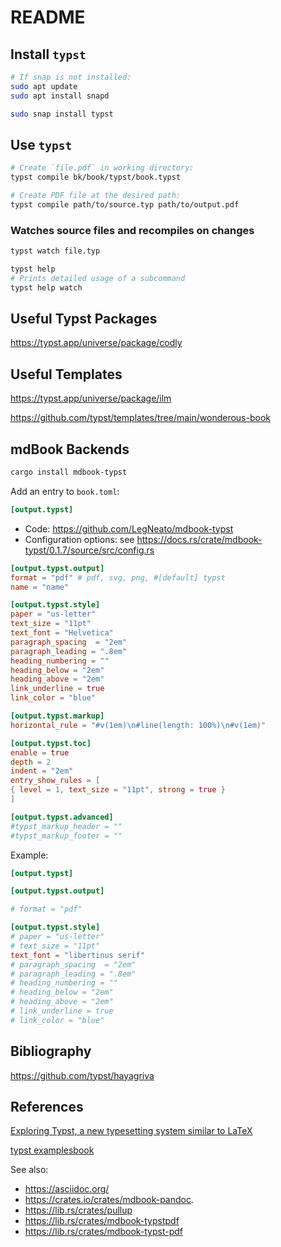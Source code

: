 # README

## Install `typst`

```sh
# If snap is not installed:
sudo apt update
sudo apt install snapd

sudo snap install typst
```

## Use `typst`

```sh
# Create `file.pdf` in working directory:
typst compile bk/book/typst/book.typst

# Create PDF file at the desired path:
typst compile path/to/source.typ path/to/output.pdf
```

### Watches source files and recompiles on changes

```sh
typst watch file.typ
```

```sh
typst help
# Prints detailed usage of a subcommand
typst help watch
```

## Useful Typst Packages

<https://typst.app/universe/package/codly>

## Useful Templates

<https://typst.app/universe/package/ilm>

<https://github.com/typst/templates/tree/main/wonderous-book>

## mdBook Backends

```sh
cargo install mdbook-typst
```

Add an entry to `book.toml`:

```toml
[output.typst]
```

- Code: <https://github.com/LegNeato/mdbook-typst>
- Configuration options: see <https://docs.rs/crate/mdbook-typst/0.1.7/source/src/config.rs>

```toml
[output.typst.output]
format = "pdf" # pdf, svg, png, #[default] typst
name = "name"

[output.typst.style]
paper = "us-letter"
text_size = "11pt"
text_font = "Helvetica"
paragraph_spacing  = "2em"
paragraph_leading = ".8em"
heading_numbering = ""
heading_below = "2em"
heading_above = "2em"
link_underline = true
link_color = "blue"

[output.typst.markup]
horizontal_rule = "#v(1em)\n#line(length: 100%)\n#v(1em)"

[output.typst.toc]
enable = true
depth = 2
indent = "2em"
entry_show_rules = [
{ level = 1, text_size = "11pt", strong = true }
]

[output.typst.advanced]
#typst_markup_header = ""
#typst_markup_footer = ""
```

Example:

```toml
[output.typst]

[output.typst.output]

# format = "pdf"

[output.typst.style]
# paper = "us-letter"
# text_size = "11pt"
text_font = "libertinus serif"
# paragraph_spacing  = "2em"
# paragraph_leading = ".8em"
# heading_numbering = ""
# heading_below = "2em"
# heading_above = "2em"
# link_underline = true
# link_color = "blue"
```

## Bibliography

<https://github.com/typst/hayagriva>

## References

[Exploring Typst, a new typesetting system similar to LaTeX](https://blog.jreyesr.com/posts/typst)

[typst examplesbook](https://sitandr.github.io/typst-examples-book/book/basics/tutorial/functions.html)

See also:

- <https://asciidoc.org/>
- <https://crates.io/crates/mdbook-pandoc>.
- <https://lib.rs/crates/pullup>
- <https://lib.rs/crates/mdbook-typstpdf>
- <https://lib.rs/crates/mdbook-typst-pdf>
